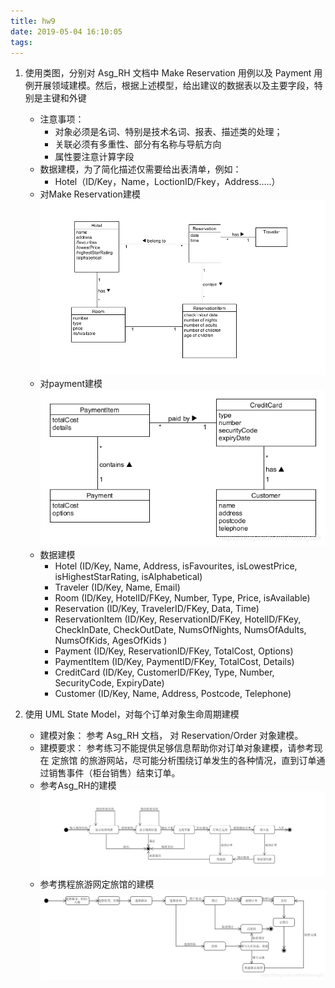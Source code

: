 ```yaml
---
title: hw9
date: 2019-05-04 16:10:05
tags:
---
```

1. 使用类图，分别对 Asg_RH 文档中 Make Reservation 用例以及 Payment 用例开展领域建模。然后，根据上述模型，给出建议的数据表以及主要字段，特别是主键和外键
    - 注意事项：
        - 对象必须是名词、特别是技术名词、报表、描述类的处理；
        - 关联必须有多重性、部分有名称与导航方向
        - 属性要注意计算字段
    - 数据建模，为了简化描述仅需要给出表清单，例如：
        - Hotel（ID/Key，Name，LoctionID/Fkey，Address…..）
    - 对Make Reservation建模  
    ![umlet](hw9/1_1.png)  
    - 对payment建模  
    ![umlet](hw9/1_2.png)  
    - 数据建模
        - Hotel (ID/Key, Name, Address, isFavourites, isLowestPrice, isHighestStarRating, isAlphabetical)
        - Traveler (ID/Key, Name, Email)
        - Room (ID/Key, HotelID/FKey, Number, Type, Price, isAvailable)
        - Reservation (ID/Key, TravelerID/FKey, Data, Time)
        - ReservationItem (ID/Key, ReservationID/FKey, HotelID/FKey, CheckInDate, CheckOutDate, NumsOfNights, NumsOfAdults, NumsOfKids, AgesOfKids )
        - Payment (ID/Key, ReservationID/FKey, TotalCost, Options)
        - PaymentItem (ID/Key, PaymentID/FKey, TotalCost, Details)
        - CreditCard (ID/Key, CustomerID/FKey, Type, Number, SecurityCode, ExpiryDate)
        - Customer (ID/Key, Name, Address, Postcode, Telephone)

2. 使用 UML State Model，对每个订单对象生命周期建模
    - 建模对象： 参考 Asg_RH 文档， 对 Reservation/Order 对象建模。
    - 建模要求： 参考练习不能提供足够信息帮助你对订单对象建模，请参考现在 定旅馆 的旅游网站，尽可能分析围绕订单发生的各种情况，直到订单通过销售事件（柜台销售）结束订单。
    - 参考Asg_RH的建模  
    ![umlet](hw9/2_1.png)  
    - 参考携程旅游网定旅馆的建模  
    ![umlet](hw9/2_2.png)  
